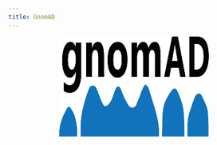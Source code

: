 ```yaml
---
title: GnomAD
---
```

<p align="center">
  <img width="300" height="200" src="../../../../assets/imgs/gnomad.svg">
</p>
<style>
  .md-typeset h1,
  .md-content__button {
    display: none;
  }
</style>
